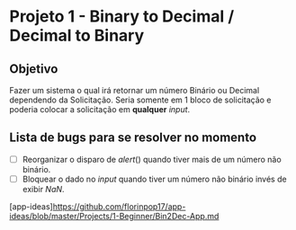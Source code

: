 # Projeto 1 - Binary to Decimal / Decimal to Binary

## Objetivo
Fazer um sistema o qual irá retornar um número Binário ou Decimal dependendo
da Solicitação.
Seria somente em 1 bloco de solicitação e poderia colocar a solicitação 
em **qualquer** *input*.

## Lista de bugs para se resolver no momento

- [ ] Reorganizar o disparo de *alert*() quando tiver mais de um número não binário.
- [ ] Bloquear o dado no *input* quando tiver um número não binário invés de exibir *NaN*.

[app-ideas]https://github.com/florinpop17/app-ideas/blob/master/Projects/1-Beginner/Bin2Dec-App.md